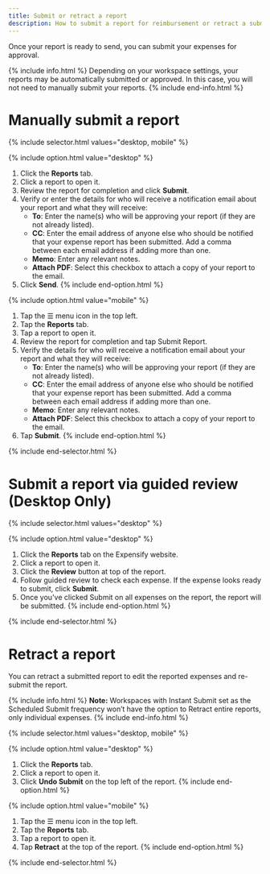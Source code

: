 ```yaml
---
title: Submit or retract a report
description: How to submit a report for reimbursement or retract a submitted report to make corrections
---
```

<div id="expensify-classic" markdown="1">

Once your report is ready to send, you can submit your expenses for approval.

{% include info.html %}
Depending on your workspace settings, your reports may be automatically submitted or approved. In this case, you will not need to manually submit your reports. 
{% include end-info.html %}

# Manually submit a report

{% include selector.html values="desktop, mobile" %}

{% include option.html value="desktop" %}
1. Click the **Reports** tab.
2. Click a report to open it.
3. Review the report for completion and click **Submit**. 
4. Verify or enter the details for who will receive a notification email about your report and what they will receive: 
   - **To**: Enter the name(s) who will be approving your report (if they are not already listed). 
   - **CC**: Enter the email address of anyone else who should be notified that your expense report has been submitted. Add a comma between each email address if adding more than one. 
   - **Memo**: Enter any relevant notes. 
   - **Attach PDF**: Select this checkbox to attach a copy of your report to the email. 
5. Click **Send**.
{% include end-option.html %}

{% include option.html value="mobile" %}
1. Tap the ☰ menu icon in the top left.
2. Tap the **Reports** tab. 
3. Tap a report to open it. 
4. Review the report for completion and tap Submit Report.
5. Verify the details for who will receive a notification email about your report and what they will receive: 
   - **To**: Enter the name(s) who will be approving your report (if they are not already listed). 
   - **CC**: Enter the email address of anyone else who should be notified that your expense report has been submitted. Add a comma between each email address if adding more than one. 
   - **Memo**: Enter any relevant notes. 
   - **Attach PDF**: Select this checkbox to attach a copy of your report to the email. 
6. Tap **Submit**.
{% include end-option.html %}

{% include end-selector.html %}

# Submit a report via guided review (Desktop Only)

{% include selector.html values="desktop" %}

{% include option.html value="desktop" %}
1. Click the **Reports** tab on the Expensify website.
2. Click a report to open it.
3. Click the **Review** button at top of the report.
4. Follow guided review to check each expense. If the expense looks ready to submit, click **Submit**.
5. Once you've clicked Submit on all expenses on the report, the report will be submitted.
{% include end-option.html %}

{% include end-selector.html %}

# Retract a report

You can retract a submitted report to edit the reported expenses and re-submit the report. 

{% include info.html %}
**Note:** Workspaces with Instant Submit set as the Scheduled Submit frequency won’t have the option to Retract entire reports, only individual expenses.
{% include end-info.html %}

{% include selector.html values="desktop, mobile" %}

{% include option.html value="desktop" %}
1. Click the **Reports** tab.
2. Click a report to open it.
3. Click **Undo Submit** on the top left of the report.
{% include end-option.html %}

{% include option.html value="mobile" %}
1. Tap the ☰ menu icon in the top left.
2. Tap the **Reports** tab. 
3. Tap a report to open it. 
4. Tap **Retract** at the top of the report.
{% include end-option.html %}

{% include end-selector.html %}

</div>
